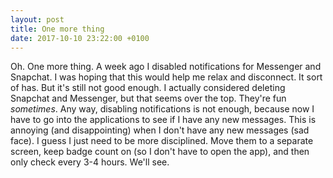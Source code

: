 ```yaml
---
layout: post
title: One more thing
date: 2017-10-10 23:22:00 +0100
---
```

Oh. One more thing. A week ago I disabled notifications for Messenger and Snapchat.
I was hoping that this would help me relax and disconnect. It sort of has. But it's
still not good enough. I actually considered deleting Snapchat and Messenger, but
that seems over the top. They're fun *sometimes*. Any way, disabling notifications
is not enough, because now I have to go into the applications to see if I have any
new messages. This is annoying (and disappointing) when I don't have any new messages
(sad face). I guess I just need to be more disciplined. Move them to a separate screen,
keep badge count on (so I don't have to open the app), and then only check every 3-4 hours.
We'll see.

